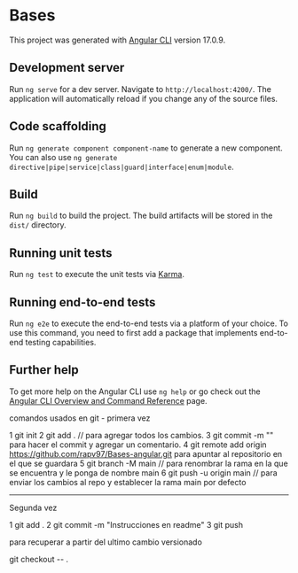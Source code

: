 # Bases

This project was generated with [Angular CLI](https://github.com/angular/angular-cli) version 17.0.9.

## Development server

Run `ng serve` for a dev server. Navigate to `http://localhost:4200/`. The application will automatically reload if you change any of the source files.

## Code scaffolding

Run `ng generate component component-name` to generate a new component. You can also use `ng generate directive|pipe|service|class|guard|interface|enum|module`.

## Build

Run `ng build` to build the project. The build artifacts will be stored in the `dist/` directory.

## Running unit tests

Run `ng test` to execute the unit tests via [Karma](https://karma-runner.github.io).

## Running end-to-end tests

Run `ng e2e` to execute the end-to-end tests via a platform of your choice. To use this command, you need to first add a package that implements end-to-end testing capabilities.

## Further help

To get more help on the Angular CLI use `ng help` or go check out the [Angular CLI Overview and Command Reference](https://angular.io/cli) page.




comandos usados en git - primera vez

1 git init
2 git add . // para agregar todos los cambios.
3 git commit -m "" para hacer el commit y agregar un comentario.
4 git remote add origin https://github.com/rapv97/Bases-angular.git para apuntar al repositorio en el que se guardara
5 git branch -M main // para renombrar la rama en la que se encuentra y le ponga de nombre main
6 git push -u origin main // para enviar los cambios al repo y establecer la rama main por defecto 


***********************************
Segunda vez

1 git add .
2 git commit -m "Instrucciones en readme"
3 git push 


para recuperar a partir del ultimo cambio versionado

git checkout -- .
